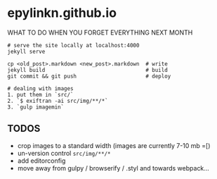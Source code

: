 # epylinkn.github.io

WHAT TO DO WHEN YOU FORGET EVERYTHING NEXT MONTH

```
# serve the site locally at localhost:4000
jekyll serve

cp <old_post>.markdown <new_post>.markdown  # write
jekyll build                                # build
git commit && git push                      # deploy

# dealing with images
1. put them in `src/`
2. `$ exiftran -ai src/img/**/*`
3. `gulp imagemin`
```

TODOS
-----

- crop images to a standard width (images are currently 7-10 mb =[)
- un-version control `src/img/**/*`
- add editorconfig
- move away from gulpy / browserify / .styl and towards webpack...
